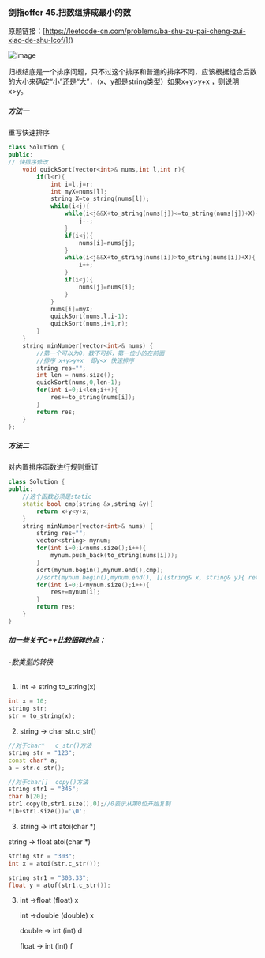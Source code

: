 ### 剑指offer 45.把数组排成最小的数

原题链接：[https://leetcode-cn.com/problems/ba-shu-zu-pai-cheng-zui-xiao-de-shu-lcof/]()

![image](https://user-images.githubusercontent.com/55056723/115260646-89c3a000-a165-11eb-9074-23139eccf6d8.png)

归根结底是一个排序问题，只不过这个排序和普通的排序不同，应该根据组合后数的大小来确定“小”还是“大”，（x、y都是string类型）如果x+y>y+x  ，则说明x>y。

##### 方法一

重写快速排序

```c++
class Solution {
public:
// 快排序修改
    void quickSort(vector<int>& nums,int l,int r){
        if(l<r){
            int i=l,j=r;
            int myX=nums[l];
            string X=to_string(nums[l]);
            while(i<j){
                while(i<j&&X+to_string(nums[j])<=to_string(nums[j])+X){
                    j--;
                }
                if(i<j){
                    nums[i]=nums[j];
                }
                while(i<j&&X+to_string(nums[i])>to_string(nums[i])+X){
                    i++;
                }
                if(i<j){
                    nums[j]=nums[i];
                }
            }
            nums[i]=myX;
            quickSort(nums,l,i-1);
            quickSort(nums,i+1,r);
        }
    }
    string minNumber(vector<int>& nums) {
        //第一个可以为0，数不可拆，第一位小的在前面
        //排序 x+y>y+x  即y<x 快速排序
        string res="";
        int len = nums.size();
        quickSort(nums,0,len-1);
        for(int i=0;i<len;i++){
            res+=to_string(nums[i]);
        }
        return res;
    }
};
```

##### 方法二

对内置排序函数进行规则重订

```c++
class Solution {
public:
    //这个函数必须是static
	static bool cmp(string &x,string &y){
        return x+y<y+x;
    }
    string minNumber(vector<int>& nums) {
        string res="";
        vector<string> mynum;
        for(int i=0;i<nums.size();i++){
            mynum.push_back(to_string(nums[i]));
        }
        sort(mynum.begin(),mynum.end(),cmp);
        //sort(mynum.begin(),mynum.end(), [](string& x, string& y){ return x + y < y + x; });
        for(int i=0;i<mynum.size();i++){
            res+=mynum[i];
        }
        return res;
    }
}
```

##### 加一些关于C++比较细碎的点：

###### -数类型的转换

1. int -> string       to_string(x)

```c++
int x = 10;
string str;
str = to_string(x);
```

2.  string -> char    str.c_str()

```c++
//对于char*   c_str()方法
string str = "123";
const char* a;
a = str.c_str();

//对于char[]  copy()方法
string str1 = "345";
char b[20];
str1.copy(b,str1.size(),0);//0表示从第0位开始复制
*(b+str1.size())='\0';
```

3.  string -> int        atoi(char *)

   string -> float     atoi(char *)

   ```c++
   string str = "303";
   int x = atoi(str.c_str());
   
   string str1 = "303.33";
   float y = atof(str1.c_str());
   ```

3. int ->float       (float) x

   int ->double   (double) x

   double -> int  (int) d

   float -> int      (int) f
